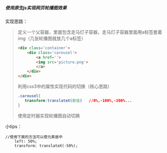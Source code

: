 ##### 使用原生js实现网页轮播图效果

实现思路：

> 定义一个父容器，里面包含走马灯子容器，走马灯子容器里面用a标签套着img（几张轮播图就放几个a标签）
>
> ```html
> <div class='container'>
>     <div class='carousel'>
>         <a href=''>
>         <img src='picture.png'>
>         </a>
>     </div>
> </div>
> ```
>
> 利用css3中的属性实现代码的切换（核心思路）
>
> ```css
> .carousel{
>    transform:translateX(数值)	//0%,-100%,-200%...
> }
> ```
>
> 使用定时器实现轮播图自动切换

小tips：

```
//使用下面的方法可以使元素居中
	left: 50%;
    transform: translateX(-50%);
```


